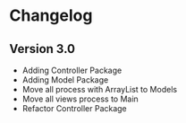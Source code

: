 # Changelog
## Version 3.0
* Adding Controller Package
* Adding Model Package
* Move all process with ArrayList to Models
* Move all views process to Main
* Refactor Controller Package